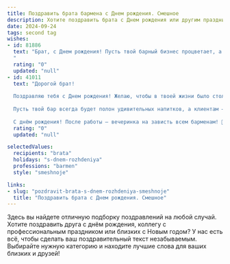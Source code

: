 ```yaml
---
title: Поздравить брата бармена c Днем рождения. Смешное
description: Хотите поздравить брата c Днем рождения или другим праздником? Наш ИИ создаст незабываемое поздравление, а вы обязательно выделитесь среди других.  
date: 2024-09-24
tags: second tag
wishes:
- id: 81886
  text: "Брат, с Днем рождения! Пусть твой барный бизнес процветает, а твои коктейли всегда будут в топе! Желаю тебе неиссякаемого запаса шуток, бодрых посетителей и чтобы твой шейкер никогда не уставал! 🎉🍹
  "
  rating: "0"
  updated: "null"
- id: 41011
  text: "Дорогой брат!
  
  Поздравляю тебя с Днем рождения! Желаю, чтобы в твоей жизни было столько же радости, сколько в красивом коктейле — пусть все ингредиенты счастья и успеха смешиваются в идеальной пропорции!
  
  Пусть твой бар всегда будет полон удивительных напитков, а клиентам — только яркие эмоции! А если вдруг налетит буря, помни: настоящий бармен всегда найдет способ сделать обстановку веселее (даже если для этого придется смешать редкие напитки и рассказать очередной анекдот)!
  
  С днём рождения! После работы — вечеринка на зависть всем барменам! 🍹🥳"
  rating: "0"
  updated: "null"

selectedValues:
  recipients: "brata"
  holidays: "s-dnem-rozhdeniya"
  professions: "barmen"
  style: "smeshnoje"

links:
- slug: "pozdravit-brata-s-dnem-rozhdeniya-smeshnoje"
  title: "Поздравить брата c Днем рождения. Смешное"
---
```


Здесь вы найдете отличную подборку поздравлений на любой случай.
Хотите поздравить друга с днём рождения, коллегу с профессиональным праздником или близких с Новым годом? У нас есть всё, чтобы сделать ваш поздравительный текст незабываемым. Выбирайте нужную категорию и находите лучшие слова для ваших близких и друзей!
